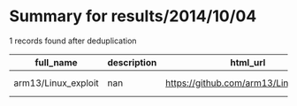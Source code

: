 
# Summary for results/2014/10/04
    
1 records found after deduplication

| full_name | description | html_url | matched_list | matched_count | pushed_at | size | stargazers_count | language | forks_count | vul_ids |
|---------------------|---------------|----------------------------------------|----------------|-----------------|---------------------------|--------|--------------------|------------|---------------|-----------|
| arm13/Linux_exploit | nan | https://github.com/arm13/Linux_exploit | ['exploit'] | 1 | 2014-10-04 02:53:26+00:00 | 120 | 0 | C | 1 | [] |
